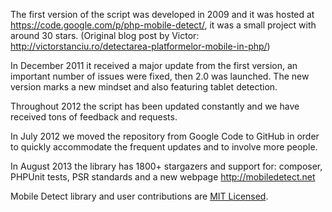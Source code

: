 The first version of the script was developed in 2009 and it was hosted at https://code.google.com/p/php-mobile-detect/, it was a small project with around 30 stars. (Original blog post by Victor: http://victorstanciu.ro/detectarea-platformelor-mobile-in-php/)

In December 2011 it received a major update from the first version, an important number of issues were fixed, then 2.0 was launched. The new version marks a new mindset and also featuring tablet detection.

Throughout 2012 the script has been updated constantly and we have received tons of feedback and requests. 

In July 2012 we moved the repository from Google Code to GitHub in order to quickly accommodate the frequent updates and to involve more people.

In August 2013 the library has 1800+ stargazers and support for: composer, PHPUnit tests, PSR standards and a new webpage http://mobiledetect.net

Mobile Detect library and user contributions are <a href="https://github.com/serbanghita/Mobile-Detect/blob/master/LICENSE.txt">MIT Licensed</a>.

